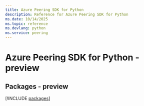 ```yaml
---
title: Azure Peering SDK for Python
description: Reference for Azure Peering SDK for Python
ms.date: 10/14/2025
ms.topic: reference
ms.devlang: python
ms.service: peering
---
```

# Azure Peering SDK for Python - preview
## Packages - preview
[!INCLUDE [packages](peering-index.md)]